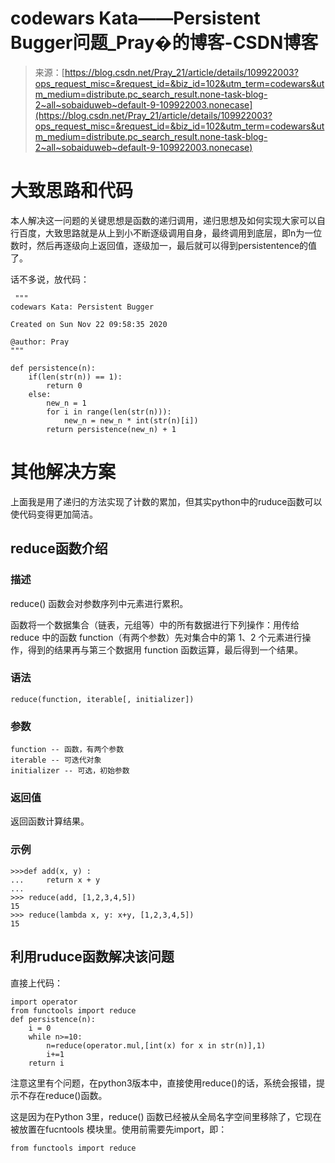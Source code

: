 <!--yml
category: codewars
date: 2022-08-13 11:45:27
-->

# codewars Kata——Persistent Bugger问题_Pray�的博客-CSDN博客

> 来源：[https://blog.csdn.net/Pray_21/article/details/109922003?ops_request_misc=&request_id=&biz_id=102&utm_term=codewars&utm_medium=distribute.pc_search_result.none-task-blog-2~all~sobaiduweb~default-9-109922003.nonecase](https://blog.csdn.net/Pray_21/article/details/109922003?ops_request_misc=&request_id=&biz_id=102&utm_term=codewars&utm_medium=distribute.pc_search_result.none-task-blog-2~all~sobaiduweb~default-9-109922003.nonecase)

# 大致思路和代码

本人解决这一问题的关键思想是函数的递归调用，递归思想及如何实现大家可以自行百度，大致思路就是从上到小不断逐级调用自身，最终调用到底层，即n为一位数时，然后再逐级向上返回值，逐级加一，最后就可以得到persistentence的值了。

话不多说，放代码：

```
 """
codewars Kata: Persistent Bugger

Created on Sun Nov 22 09:58:35 2020

@author: Pray
"""

def persistence(n):
    if(len(str(n)) == 1):
        return 0
    else:
        new_n = 1
        for i in range(len(str(n))):
            new_n = new_n * int(str(n)[i])
        return persistence(new_n) + 1 
```

# 其他解决方案

上面我是用了递归的方法实现了计数的累加，但其实python中的ruduce函数可以使代码变得更加简洁。

## reduce函数介绍

### 描述

reduce() 函数会对参数序列中元素进行累积。

函数将一个数据集合（链表，元组等）中的所有数据进行下列操作：用传给 reduce 中的函数 function（有两个参数）先对集合中的第 1、2 个元素进行操作，得到的结果再与第三个数据用 function 函数运算，最后得到一个结果。

### 语法

```
reduce(function, iterable[, initializer]) 
```

### 参数

```
function -- 函数，有两个参数
iterable -- 可迭代对象
initializer -- 可选，初始参数 
```

### 返回值

返回函数计算结果。

### 示例

```
>>>def add(x, y) :            
...     return x + y
... 
>>> reduce(add, [1,2,3,4,5])   
15
>>> reduce(lambda x, y: x+y, [1,2,3,4,5])  
15 
```

## 利用ruduce函数解决该问题

直接上代码：

```
import operator
from functools import reduce
def persistence(n):
    i = 0
    while n>=10:
        n=reduce(operator.mul,[int(x) for x in str(n)],1)
        i+=1
    return i 
```

注意这里有个问题，在python3版本中，直接使用reduce()的话，系统会报错，提示不存在reduce()函数。

这是因为在Python 3里，reduce() 函数已经被从全局名字空间里移除了，它现在被放置在fucntools 模块里。使用前需要先import，即：

```
from functools import reduce 
```